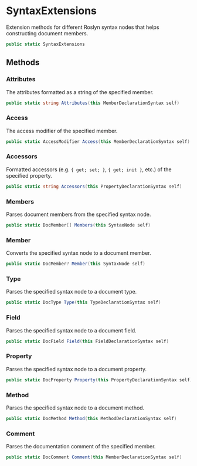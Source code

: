 # SyntaxExtensions
Extension methods for different Roslyn syntax nodes that helps constructing document members.

```cs
public static SyntaxExtensions 
```

## Methods
### Attributes
The attributes formatted as a string of the specified member.

```cs
public static string Attributes(this MemberDeclarationSyntax self)
```

### Access
The access modifier of the specified member.

```cs
public static AccessModifier Access(this MemberDeclarationSyntax self)
```

### Accessors
Formatted accessors (e.g. `{ get; set; }`, `{ get; init }`, etc.) of the specified property.

```cs
public static string Accessors(this PropertyDeclarationSyntax self)
```

### Members
Parses document members from the specified syntax node.

```cs
public static DocMember[] Members(this SyntaxNode self)
```

### Member
Converts the specified syntax node to a document member.

```cs
public static DocMember? Member(this SyntaxNode self)
```

### Type
Parses the specified syntax node to a document type.

```cs
public static DocType Type(this TypeDeclarationSyntax self)
```

### Field
Parses the specified syntax node to a document field.

```cs
public static DocField Field(this FieldDeclarationSyntax self)
```

### Property
Parses the specified syntax node to a document property.

```cs
public static DocProperty Property(this PropertyDeclarationSyntax self)
```

### Method
Parses the specified syntax node to a document method.

```cs
public static DocMethod Method(this MethodDeclarationSyntax self)
```

### Comment
Parses the documentation comment of the specified member.

```cs
public static DocComment Comment(this MemberDeclarationSyntax self)
```

